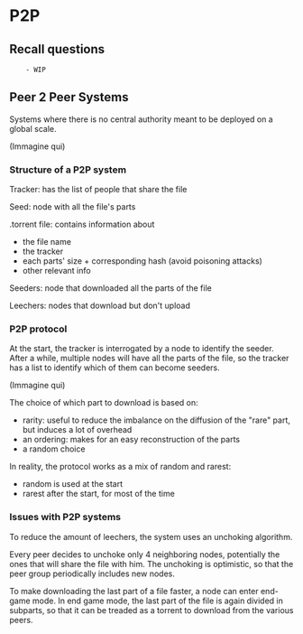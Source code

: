 # P2P

## Recall questions
        - WIP

## Peer 2 Peer Systems

Systems where there is no central authority meant to be deployed on a global scale.

(Immagine qui)

### Structure of a P2P system

Tracker: has the list of people that share the file

Seed: node with all the file's parts

.torrent file: contains information about
- the file name
- the tracker
- each parts' size + corresponding hash (avoid poisoning attacks)
- other relevant info

Seeders: node that downloaded all the parts of the file

Leechers: nodes that download but don't upload  

### P2P protocol

At the start, the tracker is interrogated by a node to identify the seeder.
After a while, multiple nodes will have all the parts of the file, so the tracker has a list to identify
which of them can become seeders.

(Immagine qui)

The choice of which part to download is based on:
- rarity: useful to reduce the imbalance on the diffusion of the "rare" part, but induces a lot of overhead
- an ordering: makes for an easy reconstruction of the parts
- a random choice

In reality, the protocol works as a mix of random and rarest:
- random is used at the start
- rarest after the start, for most of the time

### Issues with P2P systems

To reduce the amount of leechers, the system uses an unchoking algorithm.

Every peer decides to unchoke only 4 neighboring nodes, potentially the ones that will share the file with him.
The unchoking is optimistic, so that the peer group periodically includes new nodes. 

To make downloading the last part of a file faster, a node can enter end-game mode. In end game mode, the last part of the file
is again divided in subparts, so that it can be treaded as a torrent to download from the various peers.